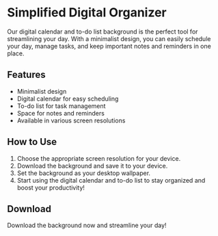 <!--font:Poppins-->

# Simplified Digital Organizer

Our digital calendar and to-do list background is the perfect tool for streamlining your day. With a minimalist design, you can easily schedule your day, manage tasks, and keep important notes and reminders in one place.

## Features

- Minimalist design
- Digital calendar for easy scheduling
- To-do list for task management
- Space for notes and reminders
- Available in various screen resolutions

## How to Use

1. Choose the appropriate screen resolution for your device.
2. Download the background and save it to your device.
3. Set the background as your desktop wallpaper.
4. Start using the digital calendar and to-do list to stay organized and boost your productivity!

## Download

Download the background now and streamline your day!

<!--

Write me markdown content of website with wallpaper:

"A wallpaper with a simple graphic of a digital calendar or to-do list, with space for notes and reminders."

The header of the page should not be copy of the text but rather a real content of the website which is using this wallpaper.


---


# Productivity Wallpaper

Boost your productivity with our simple and sleek digital calendar wallpaper. With a to-do list and space for notes and reminders, you can easily keep track of your tasks and stay organized throughout the day.

## Features

- Clean and minimalist design
- Digital calendar for easy scheduling
- To-do list for task management
- Space for notes and reminders
- Available in various screen resolutions

## How to Use

1. Choose the appropriate screen resolution for your device.
2. Download the wallpaper and save it to your device.
3. Set the wallpaper as your desktop background.
4. Start using the digital calendar and to-do list to stay on top of your tasks and boost your productivity!

## Download

Download the wallpaper now and take the first step towards a more organized and productive day!


---


Heading should not include word "wallpaper". The website should not be about the wallpaper itself, wallpaper is just a related background, rewrite whole content.


---


# Boost Your Productivity with a Simple Digital Calendar and To-Do List

Stay on top of your tasks and increase your productivity with our sleek digital calendar and to-do list. Our simple yet effective design allows you to easily schedule your day, manage your tasks, and keep important notes and reminders in one place.

## Features

- Clean and minimalist design
- Digital calendar for easy scheduling
- To-do list for task management
- Space for notes and reminders
- Available in various screen resolutions

## How to Use

1. Choose the appropriate screen resolution for your device.
2. Download the background and save it to your device.
3. Set the background as your desktop wallpaper.
4. Start using the digital calendar and to-do list to stay organized and boost your productivity!

## Download

Download the background now and take the first step towards a more productive day!


---


Heading is too long, rewrite whole content.


---


# Simplify Your Day with a Digital Calendar and To-Do List

Our digital calendar and to-do list background is the perfect tool for simplifying your day. With a clean and minimalist design, you can easily schedule your day, manage tasks, and keep important notes and reminders in one place.

## Features

- Clean and minimalist design
- Digital calendar for easy scheduling
- To-do list for task management
- Space for notes and reminders
- Available in various screen resolutions

## How to Use

1. Choose the appropriate screen resolution for your device.
2. Download the background and save it to your device.
3. Set the background as your desktop wallpaper.
4. Start using the digital calendar and to-do list to stay organized and boost your productivity!

## Download

Download the background now and simplify your day!


---


Heading is too long, rewrite whole content.


---


# Streamline Your Day with a Digital Calendar and To-Do List

Our digital calendar and to-do list background is the perfect tool for streamlining your day. With a minimalist design, you can easily schedule your day, manage tasks, and keep important notes and reminders in one place.

## Features

- Minimalist design
- Digital calendar for easy scheduling
- To-do list for task management
- Space for notes and reminders
- Available in various screen resolutions

## How to Use

1. Choose the appropriate screen resolution for your device.
2. Download the background and save it to your device.
3. Set the background as your desktop wallpaper.
4. Start using the digital calendar and to-do list to stay organized and boost your productivity!

## Download

Download the background now and streamline your day!


---


Write me a Google font which is best fitting for the website.

Pick from the list:
- Futura
- Roboto
- Montserrat
- Barlow Condensed
- Dancing Script
- Exo 2
- IBM Plex Sans
- Alegreya
- Poppins
- Inter
- Open Sans
- Lobster
- Playfair Display
- Orbitron
- Great Vibes
- Raleway
- Lato


Write just the font name nothing else.


---


Poppins

-->
